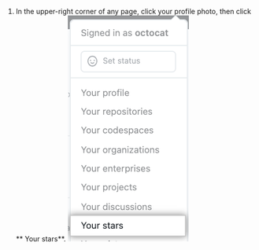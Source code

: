 1. In the upper-right corner of any page, click your profile photo, then click ** Your stars**. ![Screenshot of stars option in a dropdown menu](/assets/images/help/stars/navigate-to-stars-page.png)